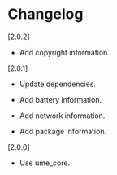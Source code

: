 # Changelog

[2.0.2]

- Add copyright information.

[2.0.1]

- Update dependencies.

- Add battery information.

- Add network information.

- Add package information.

[2.0.0]

- Use ume_core.
